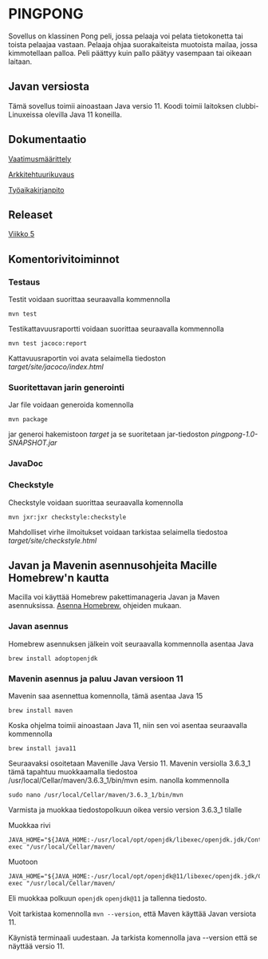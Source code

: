 # PINGPONG

Sovellus on klassinen Pong peli, jossa pelaaja voi pelata tietokonetta tai toista pelaajaa vastaan. Pelaaja ohjaa suorakaiteista muotoista mailaa, jossa kimmotellaan palloa. Peli päättyy kuin pallo päätyy vasempaan tai oikeaan laitaan.

## Javan versiosta
Tämä sovellus toimii ainoastaan Java versio 11. Koodi toimii laitoksen clubbi-Linuxeissa olevilla Java 11 koneilla.


## Dokumentaatio

[Vaatimusmäärittely](https://github.com/Sinecos/ot-harjoitustyo/blob/master/pingpong/dokumentaatio/vaatimusmaarittely.md)

[Arkkitehtuurikuvaus](https://github.com/Sinecos/ot-harjoitustyo/blob/master/pingpong/dokumentaatio/arkkitehtuuri.md)

[Työaikakirjanpito](https://github.com/Sinecos/ot-harjoitustyo/blob/master/pingpong/dokumentaatio/tuntikirjanpito.md)

## Releaset

[Viikko 5](https://github.com/Sinecos/ot-harjoitustyo/blob/master/pingpong/releases/tag/viikko5)

## Komentorivitoiminnot

### Testaus

Testit voidaan suorittaa seuraavalla kommennolla

```
mvn test
```

Testikattavuusraportti voidaan suorittaa seuraavalla kommennolla

```
mvn test jacoco:report
```

Kattavuusraportin voi avata selaimella tiedoston _target/site/jacoco/index.html_

### Suoritettavan jarin generointi

Jar file voidaan generoida komennolla

```
mvn package
```

jar generoi hakemistoon _target_ ja se suoritetaan jar-tiedoston _pingpong-1.0-SNAPSHOT.jar_

### JavaDoc

### Checkstyle

Checkstyle voidaan suorittaa seuraavalla komennolla

```
mvn jxr:jxr checkstyle:checkstyle
```

Mahdolliset virhe ilmoitukset voidaan tarkistaa selaimella tiedostoa _target/site/checkstyle.html_

## Javan ja Mavenin asennusohjeita Macille Homebrew'n kautta

Macilla voi käyttää Homebrew pakettimanageria Javan ja Maven asennuksissa. [Asenna Homebrew.](https://brew.sh/index_fi) ohjeiden mukaan.

### Javan asennus

Homebrew asennuksen jälkein voit seuraavalla kommennolla asentaa Java

```
brew install adoptopenjdk
```

### Mavenin asennus ja paluu Javan versioon 11

Mavenin saa asennettua komennolla, tämä asentaa Java 15

```
brew install maven
```

Koska ohjelma toimii ainoastaan Java 11, niin sen voi asentaa seuraavalla kommennolla

```
brew install java11
```

Seuraavaksi osoitetaan Mavenille Java Versio 11. Mavenin versiolla 3.6.3_1 tämä tapahtuu muokkaamalla tiedostoa /usr/local/Cellar/maven/3.6.3_1/bin/mvn esim. nanolla kommennolla

```
sudo nano /usr/local/Cellar/maven/3.6.3_1/bin/mvn
```

Varmista ja muokkaa tiedostopolkuun oikea versio version 3.6.3_1 tilalle

Muokkaa rivi

```
JAVA_HOME="${JAVA_HOME:-/usr/local/opt/openjdk/libexec/openjdk.jdk/Contents/Home}" exec "/usr/local/Cellar/maven/
```

Muotoon
```
JAVA_HOME="${JAVA_HOME:-/usr/local/opt/openjdk@11/libexec/openjdk.jdk/Contents/Home}" exec "/usr/local/Cellar/maven/
```

Eli muokkaa polkuun ```openjdk``` ```openjdk@11``` ja tallenna tiedosto. 

Voit tarkistaa komennolla ```mvn --version```, että Maven käyttää Javan versiota 11.

Käynistä terminaali uudestaan. Ja tarkista komennolla java --version että se näyttää versio 11.
